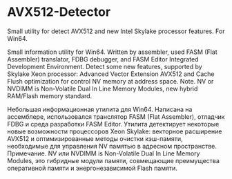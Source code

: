 # AVX512-Detector
Small utility for detect AVX512 and new Intel Skylake processor features. For Win64.

Small information utility for Win64.
Written by assembler, used FASM (Flat Assembler) translator,
FDBG debugger, and FASM Editor Integrated Development Environment.
Detect some new features, supported by Skylake Xeon processor:
Advanced Vector Extension AVX512 and Cache Flush optimization
for control NV memory at address space.
Note.
NV or NVDIMM is Non-Volatile Dual In Line Memory Modules,
new hybrid RAM/Flash memory standard.

Небольшая информационная утилита для Win64.
Написана на ассемблере, использовался транслятор FASM
(Flat Assembler), отладчик FDBG и среда разработки FASM Editor.
Утилита детектирует некоторые новые возможности процессоров
Xeon Skylake:
векторное расширение AVX512 и оптимизированные методы очистки
кэш-памяти, необходимые для управления NV памятью в адресном
пространстве.
Примечание.
NV или NVDIMM is Non-Volatile Dual In Line Memory Modules,
это гибридные модули памяти, совмещающие преимущества оперативной
памяти и энергонезависимой Flash памяти.

